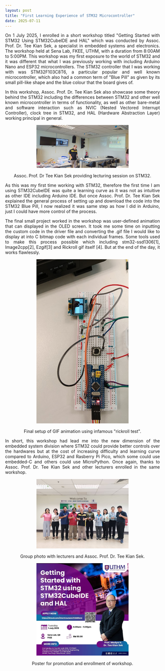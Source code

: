 ```yaml
---
layout: post
title: "First Learning Experience of STM32 Microcontroller"
date: 2025-07-11
---
```


<div style="text-align: justify;">
  On 1 July 2025, I enrolled in a short workshop titled "Getting Started with STM32 Using STM32CubeIDE and HAL" which was conducted by Assoc. Prof. Dr. Tee Kian Sek, a specialist in embedded systems and electronics. The workshop held at Sena Lab, FKEE, UTHM, with a duration from 8:00AM to 5:00PM. This workshop was my first exposure to the world of STM32 and it was different that what I was previously working with including Arduino Nano and ESP32 microcontrollers. The STM32 controller that I was working with was STM32F103C8T6, a particular popular and well known microcontroller, which also had a common term of "Blue Pill" as given by its small pill-like shape and the blue colour that the board gives of. 

  In this workshop, Assoc. Prof. Dr. Tee Kian Sek also showcase some theory behind the STM32 including the differences between STM32 and other well known microcontroller in terms of functionality, as well as other bare-metal and software interaction such as NVIC (Nested Vectored Interrupt Controller), clock tree in STM32, and HAL (Hardware Abstraction Layer) working principal in general. 
</div>

<p align="center">
  <img src="/assets/120725/photo-3.jpg" width="300">
</p>
<p style="text-align: center;">Assoc. Prof. Dr Tee Kian Sek providing lecturing session on STM32.</p>

<div style="text-align: justify;">
  As this was my first time working with STM32, therefore the first time I am using STM32CubeIDE was quite a learning curve as it was not as intuitive as other IDE including Arduino IDE. But once Assoc. Prof. Dr. Tee Kian Sek explained the general process of setting up and download the code into the STM32 Blue Pill, I now realized it was same step as how I did in Arduino, just I could have more control of the process.

  The final small project worked in the workshop was user-defined animation that can displayed in the OLED screen. It took me some time on inputting the custom code in the driver file and converting the .gif file I would like to display at into C bitmap code with each individual frames. Some tools used to make this process possible which including stm32-ssd1306[1], Image2cpp[2], Ezgif[3] and Rickroll gif itself [4]. But at the end of the day, it works flawlessly. 
</div>

<p align="center">
  <img src="/assets/120725/photo-4.jpg" width="300">
</p>
<p style="text-align: center;">Final setup of GIF animation using infamous "rickroll test".</p>

<div style="text-align: justify;">
  In short, this workshop had lead me into the new dimension of the embedded system division where STM32 could provide better controls over the hardwares but at the cost of increasing difficulty and learning curve compared to Arduino, ESP32 and Rasberry Pi Pico, which some could use embedded-C and others could use MicroPython. Once again, thanks to Assoc. Prof. Dr. Tee Kian Sek and other lecturers enrolled in the same workshop. 
</div>

<p align="center">
  <img src="/assets/120725/photo-2.jpg" width="300">
</p>
<p style="text-align: center;">Group photo with lecturers and Assoc. Prof. Dr. Tee Kian Sek.</p>

<p align="center">
  <img src="/assets/120725/photo-1.jpg" width="300">
</p>
<p style="text-align: center;">Poster for promotion and enrollment of workshop.</p>
  
